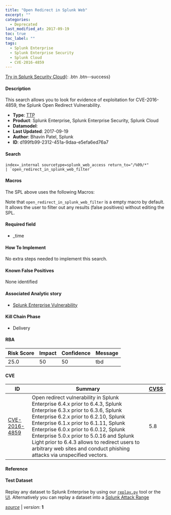 ```yaml
---
title: "Open Redirect in Splunk Web"
excerpt: ""
categories:
  - Deprecated
last_modified_at: 2017-09-19
toc: true
toc_label: ""
tags:
  - Splunk Enterprise
  - Splunk Enterprise Security
  - Splunk Cloud
  - CVE-2016-4859
---
```




[Try in Splunk Security Cloud](https://www.splunk.com/en_us/cyber-security.html){: .btn .btn--success}

#### Description

This search allows you to look for evidence of exploitation for CVE-2016-4859, the Splunk Open Redirect Vulnerability.

- **Type**: [TTP](https://github.com/splunk/security_content/wiki/object-Analytic-Types)
- **Product**: Splunk Enterprise, Splunk Enterprise Security, Splunk Cloud
- **Datamodel**: 
- **Last Updated**: 2017-09-19
- **Author**: Bhavin Patel, Splunk
- **ID**: d199fb99-2312-451a-9daa-e5efa6ed76a7

#### Search

```
index=_internal sourcetype=splunk_web_access return_to="/%09/*" 
| `open_redirect_in_splunk_web_filter`
```

#### Macros
The SPL above uses the following Macros:

Note that `open_redirect_in_splunk_web_filter` is a empty macro by default. It allows the user to filter out any results (false positives) without editing the SPL.

#### Required field
* _time


#### How To Implement
No extra steps needed to implement this search.

#### Known False Positives
None identified

#### Associated Analytic story
* [Splunk Enterprise Vulnerability](/stories/splunk_enterprise_vulnerability)


#### Kill Chain Phase
* Delivery



#### RBA

| Risk Score  | Impact      | Confidence   | Message      |
| ----------- | ----------- |--------------|--------------|
| 25.0 | 50 | 50 | tbd |


#### CVE

| ID          | Summary | [CVSS](https://nvd.nist.gov/vuln-metrics/cvss) |
| ----------- | ----------- | -------------- |
| [CVE-2016-4859](https://nvd.nist.gov/vuln/detail/CVE-2016-4859) | Open redirect vulnerability in Splunk Enterprise 6.4.x prior to 6.4.3, Splunk Enterprise 6.3.x prior to 6.3.6, Splunk Enterprise 6.2.x prior to 6.2.10, Splunk Enterprise 6.1.x prior to 6.1.11, Splunk Enterprise 6.0.x prior to 6.0.12, Splunk Enterprise 5.0.x prior to 5.0.16 and Splunk Light prior to 6.4.3 allows to redirect users to arbitrary web sites and conduct phishing attacks via unspecified vectors. | 5.8 |



#### Reference


#### Test Dataset
Replay any dataset to Splunk Enterprise by using our [`replay.py`](https://github.com/splunk/attack_data#using-replaypy) tool or the [UI](https://github.com/splunk/attack_data#using-ui).
Alternatively you can replay a dataset into a [Splunk Attack Range](https://github.com/splunk/attack_range#replay-dumps-into-attack-range-splunk-server)



[*source*](https://github.com/splunk/security_content/tree/develop/detections/deprecated/open_redirect_in_splunk_web.yml) \| *version*: **1**
